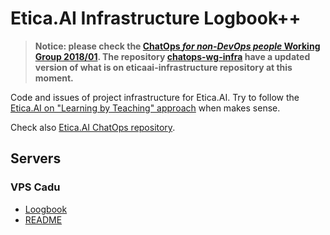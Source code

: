# Etica.AI Infrastructure Logbook++

> **Notice: please check the [ChatOps _for non-DevOps people_ Working Group 2018/01](https://github.com/fititnt/chatops-wg).
The repository [chatops-wg-infra](https://github.com/fititnt/chatops-wg-infra)
have a updated version of what is on eticaai-infrastructure repository at this moment.**

Code and issues of project infrastructure for Etica.AI. Try to follow the
[Etica.AI on "Learning by Teaching" approach](https://github.com/EticaAI/forum/issues/46)
when makes sense.

Check also [Etica.AI ChatOps repository](https://github.com/EticaAI/eticaai-chatops).

## Servers

### VPS Cadu
- [Loogbook](logbook/cadu.sh)
- [README](sysadmin/cadu/README.md)
